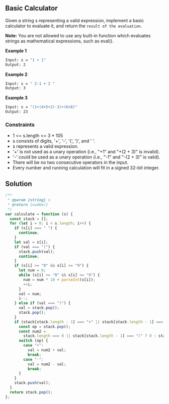 ## Basic Calculator

Given a string s representing a valid expression, implement a basic calculator to evaluate it, and return the `result of the evaluation`.

**Note:** You are not allowed to use any built-in function which evaluates strings as mathematical expressions, such as eval().

**Example 1**

```bash
Input: s = "1 + 1"
Output: 2
```

**Example 2**

```bash
Input: s = " 2-1 + 2 "
Output: 3
```

**Example 3**

```bash
Input: s = "(1+(4+5+2)-3)+(6+8)"
Output: 23
```

### Constraints

- 1 <= s.length <= 3 \* 105
- s consists of digits, '+', '-', '(', ')', and ' '.
- s represents a valid expression.
- '+' is not used as a unary operation (i.e., "+1" and "+(2 + 3)" is invalid).
- '-' could be used as a unary operation (i.e., "-1" and "-(2 + 3)" is valid).
- There will be no two consecutive operators in the input.
- Every number and running calculation will fit in a signed 32-bit integer.

## Solution

```javascript
/**
 * @param {string} s
 * @return {number}
 */
var calculate = function (s) {
  const stack = [];
  for (let i = 0; i < s.length; i++) {
    if (s[i] === " ") {
      continue;
    }
    let val = s[i];
    if (val === "(") {
      stack.push(val);
      continue;
    }
    if (s[i] >= "0" && s[i] <= "9") {
      let num = 0;
      while (s[i] >= "0" && s[i] <= "9") {
        num = num * 10 + parseInt(s[i]);
        ++i;
      }
      val = num;
      i--;
    } else if (val === ")") {
      val = stack.pop();
      stack.pop();
    }
    if (stack[stack.length - 1] === "+" || stack[stack.length - 1] === "-") {
      const op = stack.pop();
      const num2 =
        stack.length === 0 || stack[stack.length - 1] === "(" ? 0 : stack.pop();
      switch (op) {
        case "+":
          val = num2 + val;
          break;
        case "-":
          val = num2 - val;
          break;
      }
    }
    stack.push(val);
  }
  return stack.pop();
};
```
